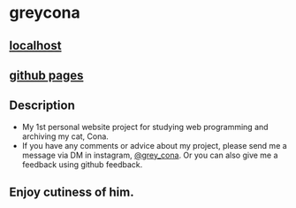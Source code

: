 # greycona

## <a href="http://127.0.0.1:5500/index.html" target="_blank">localhost</a>
## <a href="https://itisyijy.github.io/greycona/" target="_blank">github pages</a>
## Description
- My 1st personal website project for studying web programming and archiving my cat, Cona.
- If you have any comments or advice about my project, please send me a message via DM in instagram, <a href="https://www.instagram.com/grey_cona/">@grey_cona</a>. Or you can also give me a feedback using github feedback.
## Enjoy cutiness of him.
